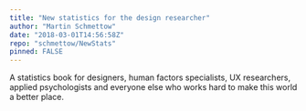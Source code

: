 ```yaml
---
title: "New statistics for the design researcher"
author: "Martin Schmettow"
date: "2018-03-01T14:56:58Z"
repo: "schmettow/NewStats"
pinned: FALSE
---
```


A statistics book for designers, human factors specialists, UX researchers, applied psychologists and everyone else who works hard to make this world a better place.
